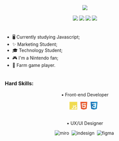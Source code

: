 
<!--Name-->
<p align="center"> 
    <img src="https://readme-typing-svg.herokuapp.com?color=5F8D42&lines=I'm+a+Front-end+developer;I'm+a+UX%2FUI+designer"(https://git.io/typing-svg)>
 </p>
 
 <div align="center"> 
 <a href="https://www.linkedin.com/in/aliciarsz/"><img src="https://images2.imgbox.com/13/fd/k3Q3WVrb_o.png"/></a>
 <a href="#"><img src="https://images2.imgbox.com/6f/02/fC2mHUwi_o.png"/></a>
 <a href="https://codepen.io/allysr"><img src="https://images2.imgbox.com/09/1b/IcNvJqD3_o.png"/></a>
 <a href="https://www.figma.com/@allysr"><img src="https://images2.imgbox.com/cd/31/fMCSG6Lo_o.png"/></a>


 </div>

 
<h1></h1>
 

<!--text-->

<div>
   
-  🖥 Currently studying Javascript;
-  ✨ Marketing Student;
-  🎓 Technology Student;
-  🎮 I'm a Nintendo fan;
-  🌱 Farm game player.

   
</div>


<h1></h1>
<!--Icons-->
<h3>Hard Skills: </h3>
<div align="center">
    <p align="center">▪ Front-end Developer</p>
    <img alt="Js" height="25"  src="https://raw.githubusercontent.com/devicons/devicon/master/icons/javascript/javascript-plain.svg">&nbsp
    <img alt="HTML" height="25"  src="https://raw.githubusercontent.com/devicons/devicon/master/icons/html5/html5-original.svg">&nbsp
    <img alt="CSS" height="25"  src="https://raw.githubusercontent.com/devicons/devicon/master/icons/css3/css3-original.svg"> &nbsp
</div>
<br>
<div align="center">
    <p align="center">▪ UX/UI Designer </p>
    <img alt="miro" height="25"  src="https://avatar-prod-us-east-2.webexcontent.com/Avtr~V1~d00e964b-8d2e-4cee-8b01-f82ba0327257/V1~ddd54ccfe97c245e3ee0981d213585598ff8dcc2926a85352dd0a1c539768ad4~b09a6adaf2744d959da9ad95455d6433?quarantineState=evaluating">&nbsp
    <img alt="indesign" height="25"  src="https://pt.wizcase.com/wp-content/uploads/2020/12/IndESIGN-LOGO.png">&nbsp
     <img alt="figma" height="25"  src="https://upload.wikimedia.org/wikipedia/commons/3/33/Figma-logo.svg">&nbsp

</div>


     
         
   

     
     
     
  
